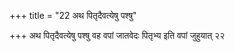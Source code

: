 +++
title = "22 अथ पितृदैवत्येषु पश्षु"

+++
अथ पितृदैवत्येषु पश्षु वह वपां जातवेदः पितृभ्य इति वपां जुहुयात् २२